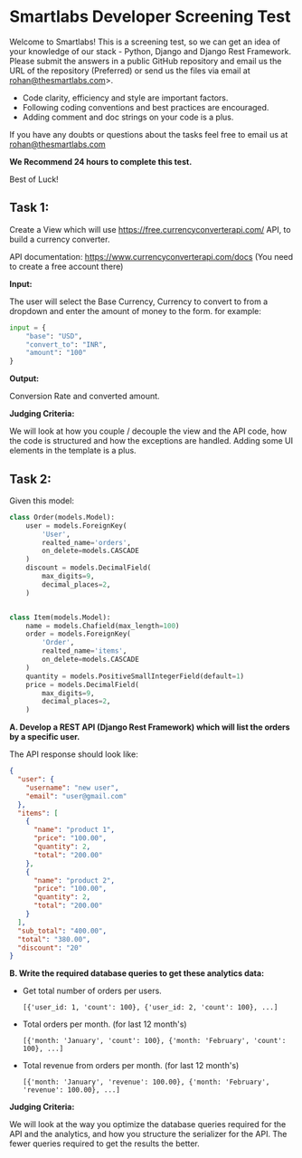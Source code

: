 # Smartlabs Developer Screening Test

Welcome to Smartlabs! This is a screening test, so we can get an idea of your knowledge of our stack - Python, Django and Django Rest Framework.
Please submit the answers in a public GitHub repository and email us the URL of the repository (Preferred) or send us the files via email at <rohan@thesmartlabs.com>>.

- Code clarity, efficiency and style are important factors.
- Following coding conventions and best practices are encouraged.
- Adding comment and doc strings on your code is a plus.

If you have any doubts or questions about the tasks feel free to email us at <rohan@thesmartlabs.com>

**We Recommend 24 hours to complete this test.**

Best of Luck!


## Task 1:

Create a View which will use https://free.currencyconverterapi.com/ API, to build a currency converter.

API documentation: https://www.currencyconverterapi.com/docs (You need to create a free account there)

**Input:**

The user will select the Base Currency, Currency to convert to from a dropdown and enter the amount of money to the form. for example: 

```python
input = {
    "base": "USD",
    "convert_to": "INR",
    "amount": "100"
}
```

**Output:**

Conversion Rate and converted amount.

**Judging Criteria:**

We will look at how you couple / decouple the view and the API code,
how the code is structured and how the exceptions are handled.
Adding some UI elements in the template is a plus.


## Task 2:

Given this model:

```python
class Order(models.Model):
    user = models.ForeignKey(
        'User',
        realted_name='orders',
        on_delete=models.CASCADE
    )
    discount = models.DecimalField(
        max_digits=9,
        decimal_places=2,
    )


class Item(models.Model):
    name = models.Chafield(max_length=100)
    order = models.ForeignKey(
        'Order',
        realted_name='items',
        on_delete=models.CASCADE
    )
    quantity = models.PositiveSmallIntegerField(default=1)
    price = models.DecimalField(
        max_digits=9,
        decimal_places=2,
    )
```

**A. Develop a REST API (Django Rest Framework) which will list the orders by a specific user.**
 

The API response should look like:

```json
{
  "user": {
    "username": "new user",
    "email": "user@gmail.com"
  },
  "items": [
    {
      "name": "product 1",
      "price": "100.00",
      "quantity": 2,
      "total": "200.00"
    },
    {
      "name": "product 2",
      "price": "100.00",
      "quantity": 2,
      "total": "200.00"
    }
  ],
  "sub_total": "400.00",
  "total": "380.00",
  "discount": "20"
}
```

**B. Write the required database queries to get these analytics data:**
    
- Get total number of orders per users.
  
  `[{'user_id: 1, 'count': 100}, {'user_id: 2, 'count': 100}, ...]`
- Total orders per month. (for last 12 month's)
  
  `[{'month: 'January', 'count': 100}, {'month: 'February', 'count': 100}, ...]`
- Total revenue from orders per month. (for last 12 month's)
  
  `[{'month: 'January', 'revenue': 100.00}, {'month: 'February', 'revenue': 100.00}, ...]`


**Judging Criteria:**

We will look at the way you optimize the database queries required for the API and the analytics,
and how you structure the serializer for the API.
The fewer queries required to get the results the better.
